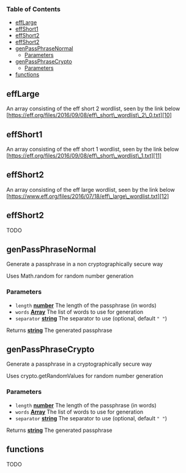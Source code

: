 <!-- Generated by documentation.js. Update this documentation by updating the source code. -->

### Table of Contents

*   [effLarge][1]
*   [effShort1][2]
*   [effShort2][3]
*   [effShort2][4]
*   [genPassPhraseNormal][5]
    *   [Parameters][6]
*   [genPassPhraseCrypto][7]
    *   [Parameters][8]
*   [functions][9]

## effLarge

An array consisting of the eff short 2 wordlist, seen by the link below
[https://eff.org/files/2016/09/08/eff\_short\_wordlist\_2\_0.txt][10]

## effShort1

An array consisting of the eff short 1 wordlist, seen by the link below
[https://eff.org/files/2016/09/08/eff\_short\_wordlist\_1.txt][11]

## effShort2

An array consisting of the eff large wordlist, seen by the link below
[https://www.eff.org/files/2016/07/18/eff\_large\_wordlist.txt][12]

## effShort2

TODO

## genPassPhraseNormal

Generate a passphrase in a non cryptographically secure way

Uses Math.random for random number generation

### Parameters

*   `length` **[number][13]** The length of the passphrase (in words)
*   `words` **[Array][14]** The list of words to use for generation
*   `separator` **[string][15]** The separator to use (optional, default `" "`)

Returns **[string][15]** The generated passphrase

## genPassPhraseCrypto

Generate a passphrase in a cryptographically secure way

Uses crypto.getRandomValues for random number generation

### Parameters

*   `length` **[number][13]** The length of the passphrase (in words)
*   `words` **[Array][14]** The list of words to use for generation
*   `separator` **[string][15]** The separator to use (optional, default `" "`)

Returns **[string][15]** The generated passphrase

## functions

TODO

[1]: #efflarge

[2]: #effshort1

[3]: #effshort2

[4]: #effshort2-1

[5]: #genpassphrasenormal

[6]: #parameters

[7]: #genpassphrasecrypto

[8]: #parameters-1

[9]: #functions

[10]: https://eff.org/files/2016/09/08/eff_short_wordlist_2_0.txt

[11]: https://eff.org/files/2016/09/08/eff_short_wordlist_1.txt

[12]: https://www.eff.org/files/2016/07/18/eff_large_wordlist.txt

[13]: https://developer.mozilla.org/docs/Web/JavaScript/Reference/Global_Objects/Number

[14]: https://developer.mozilla.org/docs/Web/JavaScript/Reference/Global_Objects/Array

[15]: https://developer.mozilla.org/docs/Web/JavaScript/Reference/Global_Objects/String
